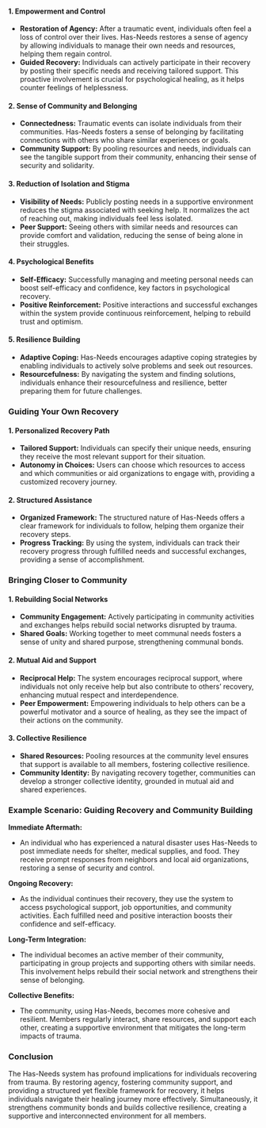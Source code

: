 #### 1. **Empowerment and Control**
   - **Restoration of Agency:** After a traumatic event, individuals often feel a loss of control over their lives. Has-Needs restores a sense of agency by allowing individuals to manage their own needs and resources, helping them regain control.
   - **Guided Recovery:** Individuals can actively participate in their recovery by posting their specific needs and receiving tailored support. This proactive involvement is crucial for psychological healing, as it helps counter feelings of helplessness.

#### 2. **Sense of Community and Belonging**
   - **Connectedness:** Traumatic events can isolate individuals from their communities. Has-Needs fosters a sense of belonging by facilitating connections with others who share similar experiences or goals.
   - **Community Support:** By pooling resources and needs, individuals can see the tangible support from their community, enhancing their sense of security and solidarity.

#### 3. **Reduction of Isolation and Stigma**
   - **Visibility of Needs:** Publicly posting needs in a supportive environment reduces the stigma associated with seeking help. It normalizes the act of reaching out, making individuals feel less isolated.
   - **Peer Support:** Seeing others with similar needs and resources can provide comfort and validation, reducing the sense of being alone in their struggles.

#### 4. **Psychological Benefits**
   - **Self-Efficacy:** Successfully managing and meeting personal needs can boost self-efficacy and confidence, key factors in psychological recovery.
   - **Positive Reinforcement:** Positive interactions and successful exchanges within the system provide continuous reinforcement, helping to rebuild trust and optimism.

#### 5. **Resilience Building**
   - **Adaptive Coping:** Has-Needs encourages adaptive coping strategies by enabling individuals to actively solve problems and seek out resources.
   - **Resourcefulness:** By navigating the system and finding solutions, individuals enhance their resourcefulness and resilience, better preparing them for future challenges.

### Guiding Your Own Recovery

#### 1. **Personalized Recovery Path**
   - **Tailored Support:** Individuals can specify their unique needs, ensuring they receive the most relevant support for their situation.
   - **Autonomy in Choices:** Users can choose which resources to access and which communities or aid organizations to engage with, providing a customized recovery journey.

#### 2. **Structured Assistance**
   - **Organized Framework:** The structured nature of Has-Needs offers a clear framework for individuals to follow, helping them organize their recovery steps.
   - **Progress Tracking:** By using the system, individuals can track their recovery progress through fulfilled needs and successful exchanges, providing a sense of accomplishment.

### Bringing Closer to Community

#### 1. **Rebuilding Social Networks**
   - **Community Engagement:** Actively participating in community activities and exchanges helps rebuild social networks disrupted by trauma.
   - **Shared Goals:** Working together to meet communal needs fosters a sense of unity and shared purpose, strengthening communal bonds.

#### 2. **Mutual Aid and Support**
   - **Reciprocal Help:** The system encourages reciprocal support, where individuals not only receive help but also contribute to others’ recovery, enhancing mutual respect and interdependence.
   - **Peer Empowerment:** Empowering individuals to help others can be a powerful motivator and a source of healing, as they see the impact of their actions on the community.

#### 3. **Collective Resilience**
   - **Shared Resources:** Pooling resources at the community level ensures that support is available to all members, fostering collective resilience.
   - **Community Identity:** By navigating recovery together, communities can develop a stronger collective identity, grounded in mutual aid and shared experiences.

### Example Scenario: Guiding Recovery and Community Building

**Immediate Aftermath:**
- An individual who has experienced a natural disaster uses Has-Needs to post immediate needs for shelter, medical supplies, and food. They receive prompt responses from neighbors and local aid organizations, restoring a sense of security and control.

**Ongoing Recovery:**
- As the individual continues their recovery, they use the system to access psychological support, job opportunities, and community activities. Each fulfilled need and positive interaction boosts their confidence and self-efficacy.

**Long-Term Integration:**
- The individual becomes an active member of their community, participating in group projects and supporting others with similar needs. This involvement helps rebuild their social network and strengthens their sense of belonging.

**Collective Benefits:**
- The community, using Has-Needs, becomes more cohesive and resilient. Members regularly interact, share resources, and support each other, creating a supportive environment that mitigates the long-term impacts of trauma.

### Conclusion

The Has-Needs system has profound implications for individuals recovering from trauma. By restoring agency, fostering community support, and providing a structured yet flexible framework for recovery, it helps individuals navigate their healing journey more effectively. Simultaneously, it strengthens community bonds and builds collective resilience, creating a supportive and interconnected environment for all members.